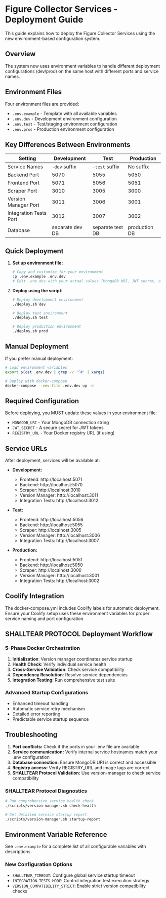 # Figure Collector Services - Deployment Guide

This guide explains how to deploy the Figure Collector Services using the new environment-based configuration system.

## Overview

The system now uses environment variables to handle different deployment configurations (dev/prod) on the same host with different ports and service names.

## Environment Files

Four environment files are provided:

- `.env.example` - Template with all available variables
- `.env.dev` - Development environment configuration 
- `.env.test` - Test/staging environment configuration
- `.env.prod` - Production environment configuration

## Key Differences Between Environments

| Setting | Development | Test | Production |
|---------|-------------|------|------------|
| Service Names | `-dev` suffix | `-test` suffix | No suffix |
| Backend Port | 5070 | 5055 | 5050 |
| Frontend Port | 5071 | 5056 | 5051 |
| Scraper Port | 3010 | 3005 | 3000 |
| Version Manager Port | 3011 | 3006 | 3001 |
| Integration Tests Port | 3012 | 3007 | 3002 |
| Database | separate dev DB | separate test DB | production DB |

## Quick Deployment

1. **Set up environment file:**
   ```bash
   # Copy and customize for your environment
   cp .env.example .env.dev
   # Edit .env.dev with your actual values (MongoDB URI, JWT secret, etc.)
   ```

2. **Deploy using the script:**
   ```bash
   # Deploy development environment
   ./deploy.sh dev
   
   # Deploy test environment
   ./deploy.sh test
   
   # Deploy production environment  
   ./deploy.sh prod
   ```

## Manual Deployment

If you prefer manual deployment:

```bash
# Load environment variables
export $(cat .env.dev | grep -v '^#' | xargs)

# Deploy with docker-compose
docker-compose --env-file .env.dev up -d
```

## Required Configuration

Before deploying, you MUST update these values in your environment file:

- `MONGODB_URI` - Your MongoDB connection string
- `JWT_SECRET` - A secure secret for JWT tokens
- `REGISTRY_URL` - Your Docker registry URL (if using)

## Service URLs

After deployment, services will be available at:

- **Development:**
  - Frontend: http://localhost:5071
  - Backend: http://localhost:5070
  - Scraper: http://localhost:3010
  - Version Manager: http://localhost:3011
  - Integration Tests: http://localhost:3012

- **Test:**
  - Frontend: http://localhost:5056
  - Backend: http://localhost:5055
  - Scraper: http://localhost:3005
  - Version Manager: http://localhost:3006
  - Integration Tests: http://localhost:3007

- **Production:**
  - Frontend: http://localhost:5051
  - Backend: http://localhost:5050  
  - Scraper: http://localhost:3000
  - Version Manager: http://localhost:3001
  - Integration Tests: http://localhost:3002

## Coolify Integration

The docker-compose.yml includes Coolify labels for automatic deployment. Ensure your Coolify setup uses these environment variables for proper service naming and port configuration.

## SHALLTEAR PROTOCOL Deployment Workflow

### 5-Phase Docker Orchestration
1. **Initialization**: Version manager coordinates service startup
2. **Health Check**: Verify individual service health
3. **Cross-Service Validation**: Check service compatibility
4. **Dependency Resolution**: Resolve service dependencies
5. **Integration Testing**: Run comprehensive test suite

### Advanced Startup Configurations
- Enhanced timeout handling
- Automatic service retry mechanism
- Detailed error reporting
- Predictable service startup sequence

## Troubleshooting

1. **Port conflicts:** Check if the ports in your .env file are available
2. **Service communication:** Verify internal service hostnames match your .env configuration
3. **Database connection:** Ensure MongoDB URI is correct and accessible
4. **Registry access:** Verify REGISTRY_URL and image tags are correct
5. **SHALLTEAR Protocol Validation:** Use version-manager to check service compatibility

### SHALLTEAR Protocol Diagnostics
```bash
# Run comprehensive service health check
./scripts/version-manager.sh check-health

# Get detailed service startup report
./scripts/version-manager.sh startup-report
```

## Environment Variable Reference

See `.env.example` for a complete list of all configurable variables with descriptions.

### New Configuration Options
- `SHALLTEAR_TIMEOUT`: Configure global service startup timeout
- `INTEGRATION_TESTS_MODE`: Control integration test execution strategy
- `VERSION_COMPATIBILITY_STRICT`: Enable strict version compatibility checks